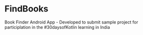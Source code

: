 # FindBooks
Book Finder Android App - Developed to submit sample project for participlation in the #30daysofKotlin learning in India
